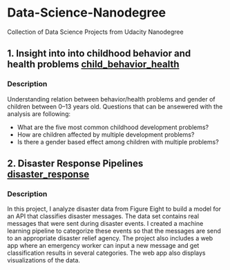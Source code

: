 # Data-Science-Nanodegree
Collection of Data Science Projects from Udacity Nanodegree
## 1. Insight into into childhood behavior and health problems [child_behavior_health](https://github.com/SabrinaAL/Data-Science-Nanodegree/tree/master/child_behavior_health)
   ### Description 
   Understanding relation between behavior/health problems and gender of children between 0–13 years old. 
   Questions that can be ansewered with the analysis are following:
   
- What are the five most common childhood development problems?
- How are children affected by multiple development problems?
- Is there a gender based effect among children with multiple problems?
## 2. Disaster Response Pipelines [disaster_response](https://github.com/SabrinaAL/Data-Science-Nanodegree/tree/master/disaster_response)
   ### Description 
   In this project, I analyze disaster data from Figure Eight to build a model for an API that classifies disaster messages.
   The data set contains real messages that were sent during disaster events. I created a machine learning pipeline to categorize these events so that the messages    are send to an appropriate disaster relief agency. The project also includes a web app where an emergency worker can input a new message and get classification      results in several categories. The web app also displays visualizations of the data. 
